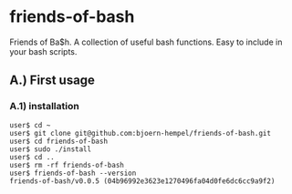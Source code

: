 # friends-of-bash

Friends of Ba$h. A collection of useful bash functions. Easy to include in your bash scripts.

## A.) First usage

### A.1) installation

```
user$ cd ~
user$ git clone git@github.com:bjoern-hempel/friends-of-bash.git
user$ cd friends-of-bash
user$ sudo ./install
user$ cd ..
user$ rm -rf friends-of-bash
user$ friends-of-bash --version
friends-of-bash/v0.0.5 (04b96992e3623e1270496fa04d0fe6dc6cc9a9f2)
```
